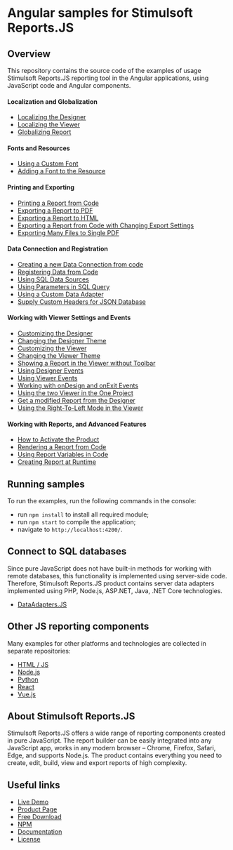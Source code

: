 # Angular samples for Stimulsoft Reports.JS

## Overview
This repository contains the source code of the examples of usage Stimulsoft Reports.JS reporting tool in the Angular applications, using JavaScript code and Angular components.

#### Localization and Globalization
* [Localizing the Designer](https://github.com/stimulsoft/Samples-Reports.JS-for-Angular/blob/main/src/Localizing%20the%20Designer.ts)
* [Localizing the Viewer](https://github.com/stimulsoft/Samples-Reports.JS-for-Angular/blob/main/src/Localizing%20the%20Viewer.ts)
* [Globalizing Report](https://github.com/stimulsoft/Samples-Reports.JS-for-Angular/blob/main/src/Globalizing%20Report.ts)

#### Fonts and Resources
* [Using a Custom Font](https://github.com/stimulsoft/Samples-Reports.JS-for-Angular/blob/main/src/Using%20a%20Custom%20Font.ts)
* [Adding a Font to the Resource](https://github.com/stimulsoft/Samples-Reports.JS-for-Angular/blob/main/src/Adding%20a%20Font%20to%20the%20Resource.ts)

#### Printing and Exporting
* [Printing a Report from Code](https://github.com/stimulsoft/Samples-Reports.JS-for-Angular/blob/main/src/Printing%20the%20Report%20from%20Code.ts)
* [Exporting a Report to PDF](https://github.com/stimulsoft/Samples-Reports.JS-for-Angular/blob/main/src/Exporting%20a%20Report%20to%20PDF.ts)
* [Exporting a Report to HTML](https://github.com/stimulsoft/Samples-Reports.JS-for-Angular/blob/main/src/Exporting%20a%20Report%20to%20HTML.ts)
* [Exporting a Report from Code with Changing Export Settings](https://github.com/stimulsoft/Samples-Reports.JS-for-Angular/blob/main/src/Exporting%20a%20Report%20from%20Code%20with%20Changing%20Export%20Settings.ts)
* [Exporting Many Files to Single PDF](https://github.com/stimulsoft/Samples-Reports.JS-for-Angular/blob/main/src/Exporting%20Many%20Files%20to%20Single%20PDF.ts)

#### Data Connection and Registration
* [Creating a new Data Connection from code](https://github.com/stimulsoft/Samples-Reports.JS-for-Angular/blob/main/src/Creating%20a%20new%20Data%20Connection%20from%20code.ts)
* [Registering Data from Code](https://github.com/stimulsoft/Samples-Reports.JS-for-Angular/blob/main/src/Registering%20Data%20from%20Code.ts)
* [Using SQL Data Sources](https://github.com/stimulsoft/Samples-Reports.JS-for-Angular/blob/main/src/Using%20SQL%20Data%20Sources.ts)
* [Using Parameters in SQL Query](https://github.com/stimulsoft/Samples-Reports.JS-for-Angular/blob/main/src/Using%20Parameters%20in%20SQL%20Query.ts)
* [Using a Custom Data Adapter](https://github.com/stimulsoft/Samples-Reports.JS-for-Angular/blob/main/src/Using%20a%20Custom%20Data%20Adapter.ts)
* [Supply Custom Headers for JSON Database](https://github.com/stimulsoft/Samples-Reports.JS-for-Angular/blob/main/src/Supply%20Custom%20Headers%20for%20JSON%20Database.ts)

#### Working with Viewer Settings and Events
* [Customizing the Designer](https://github.com/stimulsoft/Samples-Reports.JS-for-Angular/blob/main/src/Customizing%20the%20Designer.ts)
* [Changing the Designer Theme](https://github.com/stimulsoft/Samples-Reports.JS-for-Angular/blob/main/src/Changing%20the%20Designer%20Theme.ts)
* [Customizing the Viewer](https://github.com/stimulsoft/Samples-Reports.JS-for-Angular/blob/main/src/Customizing%20the%20Viewer.ts) 
* [Changing the Viewer Theme](https://github.com/stimulsoft/Samples-Reports.JS-for-Angular/blob/main/src/Changing%20the%20Viewer%20Theme.ts)
* [Showing a Report in the Viewer without Toolbar](https://github.com/stimulsoft/Samples-Reports.JS-for-Angular/blob/main/src/Showing%20a%20Report%20in%20the%20Viewer%20without%20Toolbar.ts)
* [Using Designer Events](https://github.com/stimulsoft/Samples-Reports.JS-for-Angular/blob/main/src/Using%20Designer%20Events.ts)
* [Using Viewer Events](https://github.com/stimulsoft/Samples-Reports.JS-for-Angular/blob/main/src/Using%20Viewer%20Events.ts)
* [Working with onDesign and onExit Events](https://github.com/stimulsoft/Samples-Reports.JS-for-Angular/blob/main/src/Working%20with%20onDesign%20and%20onExit%20Events.ts)
* [Using the two Viewer in the One Project](https://github.com/stimulsoft/Samples-Reports.JS-for-Angular/blob/main/src/Using%20the%20two%20Viewer%20in%20the%20One%20Project.ts)
* [Get a modified Report from the Designer](https://github.com/stimulsoft/Samples-Reports.JS-for-Angular/blob/main/src/Get%20a%20modified%20Report%20from%20the%20Designer.ts)
* [Using the Right-To-Left Mode in the Viewer](https://github.com/stimulsoft/Samples-Reports.JS-for-Angular/blob/main/src/Using%20the%20Right-To-Left%20Mode%20in%20the%20Viewer.ts)

#### Working with Reports, and Advanced Features
* [How to Activate the Product](https://github.com/stimulsoft/Samples-Reports.JS-for-Angular/blob/main/src/How%20to%20Activate%20the%20Product.ts)
* [Rendering a Report from Code](https://github.com/stimulsoft/Samples-Reports.JS-for-Angular/blob/main/src/Rendering%20a%20Report%20from%20Code.ts)
* [Using Report Variables in Code](https://github.com/stimulsoft/Samples-Reports.JS-for-Angular/blob/main/src/Using%20Report%20Variables%20in%20Code.ts)
* [Creating Report at Runtime](https://github.com/stimulsoft/Samples-Reports.JS-for-Angular/blob/main/src/Creating%20Report%20at%20Runtime.ts)

  
## Running samples
To run the examples, run the following commands in the console:
* run `npm install` to install all required module;
* run `npm start` to compile the application;
* navigate to `http://localhost:4200/`.

## Connect to SQL databases
Since pure JavaScript does not have built-in methods for working with remote databases, this functionality is implemented using server-side code. Therefore, Stimulsoft Reports.JS product contains server data adapters implemented using PHP, Node.js, ASP.NET, Java, .NET Core technologies.
* [DataAdapters.JS](https://github.com/stimulsoft/DataAdapters.JS)

## Other JS reporting components
Many examples for other platforms and technologies are collected in separate repositories:
* [HTML / JS](https://github.com/stimulsoft/Samples-Reports.JS-for-HTML)
* [Node.js](https://github.com/stimulsoft/Samples-Reports.JS-for-Node.js)
* [Python](https://github.com/stimulsoft/Samples-Reports.JS-for-Python)
* [React](https://github.com/stimulsoft/Samples-Reports.JS-for-React)
* [Vue.js](https://github.com/stimulsoft/Samples-Reports.JS-for-Vue.js)

## About Stimulsoft Reports.JS
Stimulsoft Reports.JS offers a wide range of reporting components created in pure JavaScript. The report builder can be easily integrated into any JavaScript app, works in any modern browser – Chrome, Firefox, Safari, Edge, and supports Node.js. The product contains everything you need to create, edit, build, view and export reports of high complexity.

## Useful links
* [Live Demo](http://demo.stimulsoft.com/#Js)
* [Product Page](https://www.stimulsoft.com/en/products/reports-js)
* [Free Download](https://www.stimulsoft.com/en/downloads)
* [NPM](https://www.npmjs.com/package/stimulsoft-reports-js)
* [Documentation](https://www.stimulsoft.com/en/documentation/online/programming-manual/index.html?reports_js.htm)
* [License](LICENSE.md)
